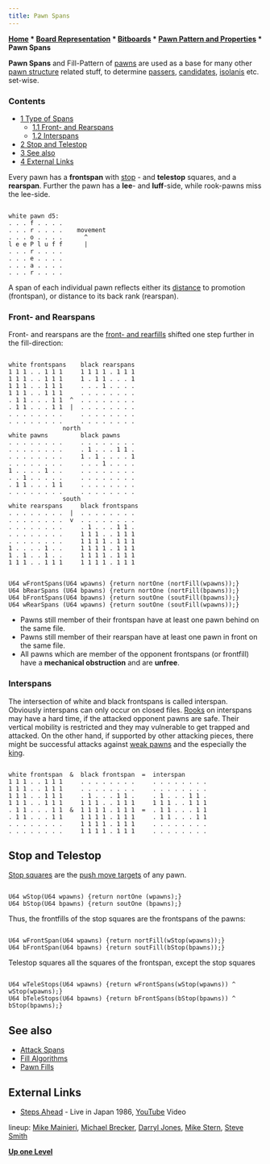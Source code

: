 ```yaml
---
title: Pawn Spans
---
```

**[Home](Home "Home") \* [Board Representation](Board_Representation "Board Representation") \* [Bitboards](Bitboards "Bitboards") \* [Pawn Pattern and Properties](Pawn_Pattern_and_Properties "Pawn Pattern and Properties") \* Pawn Spans**


**Pawn Spans** and Fill-Pattern of [pawns](Pawn "Pawn") are used as a base for many other [pawn structure](Pawn_Structure "Pawn Structure") related stuff, to determine [passers](Passed_Pawns_(Bitboards) "Passed Pawns (Bitboards)"), [candidates](Candidates_(Bitboards) "Candidates (Bitboards)"), [isolanis](Isolated_Pawns_(Bitboards) "Isolated Pawns (Bitboards)") etc. set-wise. 



### Contents


* [1 Type of Spans](#type-of-spans)
	+ [1.1 Front- and Rearspans](#front--and-rearspans)
	+ [1.2 Interspans](#interspans)
* [2 Stop and Telestop](#stop-and-telestop)
* [3 See also](#see-also)
* [4 External Links](#external-links)






Every pawn has a **frontspan** with [stop](Stop_Square "Stop Square") - and **telestop** squares, and a **rearspan**. Further the pawn has a **lee**- and **luff**-side, while rook-pawns miss the lee-side.




```

white pawn d5:
. . . f . . . .
. . . r . . . .    movement
. . . o . . . .      ^
l e e P l u f f      |
. . . r . . . .
. . . e . . . .
. . . a . . . .
. . . r . . . .

```

A span of each individual pawn reflects either its [distance](Distance "Distance") to promotion (frontspan), or distance to its back rank (rearspan).




### Front- and Rearspans


Front- and rearspans are the [front- and rearfills](Pawn_Fills "Pawn Fills") shifted one step further in the fill-direction:




```

white frontspans    black rearspans
1 1 1 . . 1 1 1     1 1 1 1 . 1 1 1
1 1 1 . . 1 1 1     1 . 1 1 . . . 1
1 1 1 . . 1 1 1     . . . 1 . . . .
1 1 1 . . 1 1 1     . . . . . . . .
. 1 1 . . . 1 1  ^  . . . . . . . .
. 1 1 . . . 1 1  |  . . . . . . . .
. . . . . . . .     . . . . . . . .
. . . . . . . .     . . . . . . . .
               north
white pawns         black pawns
. . . . . . . .     . . . . . . . .
. . . . . . . .     . 1 . . . 1 1 .
. . . . . . . .     1 . 1 . . . . 1
. . . . . . . .     . . . 1 . . . .
1 . . . . 1 . .     . . . . . . . .
. . 1 . . . . .     . . . . . . . .
. 1 1 . . . 1 1     . . . . . . . .
. . . . . . . .     . . . . . . . .
               south
white rearspans     black frontspans
. . . . . . . .  |  . . . . . . . .
. . . . . . . .  v  . . . . . . . .
. . . . . . . .     . 1 . . . 1 1 .
. . . . . . . .     1 1 1 . . 1 1 1
. . . . . . . .     1 1 1 1 . 1 1 1
1 . . . . 1 . .     1 1 1 1 . 1 1 1
1 . 1 . . 1 . .     1 1 1 1 . 1 1 1
1 1 1 . . 1 1 1     1 1 1 1 . 1 1 1

```


```

U64 wFrontSpans(U64 wpawns) {return nortOne (nortFill(wpawns));}
U64 bRearSpans (U64 bpawns) {return nortOne (nortFill(bpawns));}
U64 bFrontSpans(U64 bpawns) {return soutOne (soutFill(bpawns));}
U64 wRearSpans (U64 wpawns) {return soutOne (soutFill(wpawns));}

```

* Pawns still member of their frontspan have at least one pawn behind on the same file.
* Pawns still member of their rearspan have at least one pawn in front on the same file.
* All pawns which are member of the opponent frontspans (or frontfill) have a **mechanical obstruction** and are **unfree**.


### Interspans


The intersection of white and black frontspans is called interspan. Obviously interspans can only occur on closed files. [Rooks](Rook "Rook") on interspans may have a hard time, if the attacked opponent pawns are safe. Their vertical mobility is restricted and they may vulnerable to get trapped and attacked. On the other hand, if supported by other attacking pieces, there might be successful attacks against [weak pawns](Weak_Pawns "Weak Pawns") and the especially the [king](King "King").




```

white frontspan  &  black frontspan  =  interspan
1 1 1 . . 1 1 1     . . . . . . . .     . . . . . . . .
1 1 1 . . 1 1 1     . . . . . . . .     . . . . . . . .
1 1 1 . . 1 1 1     . 1 . . . 1 1 .     . 1 . . . 1 1 .
1 1 1 . . 1 1 1     1 1 1 . . 1 1 1     1 1 1 . . 1 1 1
. 1 1 . . . 1 1  &  1 1 1 1 . 1 1 1  =  . 1 1 . . . 1 1
. 1 1 . . . 1 1     1 1 1 1 . 1 1 1     . 1 1 . . . 1 1
. . . . . . . .     1 1 1 1 . 1 1 1     . . . . . . . .
. . . . . . . .     1 1 1 1 . 1 1 1     . . . . . . . .

```





## Stop and Telestop


[Stop squares](Stop_Square "Stop Square") are the [push move targets](Pawn_Pushes_(Bitboards) "Pawn Pushes (Bitboards)") of any pawn.




```

U64 wStop(U64 wpawns) {return nortOne (wpawns);}
U64 bStop(U64 bpawns) {return soutOne (bpawns);}

```

Thus, the frontfills of the stop squares are the frontspans of the pawns:




```

U64 wFrontSpan(U64 wpawns) {return nortFill(wStop(wpawns));}
U64 bFrontSpan(U64 bpawns) {return soutFill(bStop(bpawns));}

```

Telestop squares all the squares of the frontspan, except the stop squares




```

U64 wTeleStops(U64 wpawns) {return wFrontSpans(wStop(wpawns)) ^ wStop(wpawns);}
U64 bTeleStops(U64 bpawns) {return bFrontSpans(bStop(bpawns)) ^ bStop(bpawns);}

```

## See also


* [Attack Spans](Attack_Spans "Attack Spans")
* [Fill Algorithms](Fill_Algorithms "Fill Algorithms")
* [Pawn Fills](Pawn_Fills "Pawn Fills")


## External Links


* [Steps Ahead](Category:Steps_Ahead "Category:Steps Ahead") - Live in Japan 1986, [YouTube](https://en.wikipedia.org/wiki/YouTube) Video


 lineup: [Mike Mainieri](Category:Mike_Mainieri "Category:Mike Mainieri"), [Michael Brecker](Category:Michael_Brecker "Category:Michael Brecker"), [Darryl Jones](Category:Darryl_Jones "Category:Darryl Jones"), [Mike Stern](Category:Mike_Stern "Category:Mike Stern"), [Steve Smith](Category:Steve_Smith "Category:Steve Smith")
 
**[Up one Level](Pawn_Pattern_and_Properties "Pawn Pattern and Properties")**







 
